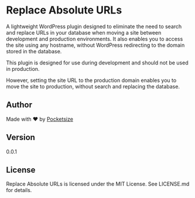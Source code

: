 # Replace Absolute URLs

A lightweight WordPress plugin designed to eliminate the need to search and replace URLs in your database when moving a site between development and production environments. It also enables you to access the site using any hostname, without WordPress redirecting to the domain stored in the database.

This plugin is designed for use during development and should not be used in production.

However, setting the site URL to the production domain enables you to move the site to production, without search and replacing the database.

## Author

Made with ❤️ by [Pocketsize](http://www.pocketsize.se/)

## Version
0.0.1

## License
Replace Absolute URLs is licensed under the MIT License. See LICENSE.md for details.